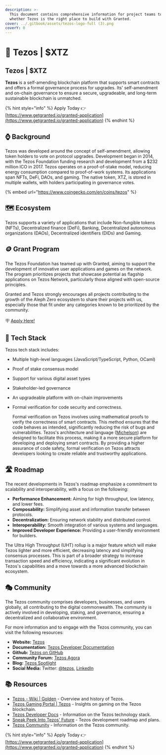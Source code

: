 ```yaml
---
description: >-
  This document contains comprehensive information for project teams to know
  whether Tezos is the right place to build with Granted.
cover: ../.gitbook/assets/tezos-logo-full (3).png
coverY: 0
---
```


# 🐏 Tezos | $XTZ

## Tezos | $XTZ

**Tezos** is a self-amending blockchain platform that supports smart contracts and offers a formal governance process for upgrades. Its' self-amendment and on-chain governance to ensure a secure, upgradeable, and long-term sustainable blockchain is unmatched.

{% hint style="info" %}
Apply Today 👉 [https://www.getgranted.io/granted-application](https://www.getgranted.io/granted-application)
{% endhint %}

## ⌚️ Background

Tezos was developed around the concept of self-amendment, allowing token holders to vote on protocol upgrades. Development began in 2014, with the Tezos Foundation funding research and development from a $232 million ICO in 2017. Tezos operates on a proof-of-stake model, reducing energy consumption compared to proof-of-work systems. Its applications span NFTs, DeFi, DAOs, and gaming. The native token, XTZ, is stored in multiple wallets, with holders participating in governance votes.

{% embed url="https://www.coingecko.com/en/coins/tezos" %}

## 🗺️ Ecosystem

Tezos supports a variety of applications that include Non-fungible tokens (NFTs),  Decentralized finance (DeFi), Banking, Decentralized autonomous organizations (DAOs), Decentralized identifiers (DIDs) and Gaming.

## 🪙 Grant Program

The Tezos Foundation has teamed up with Granted, aiming to support the development of innovative user applications and games on the network. The program prioritizes projects that showcase potential as flagship applications on Tezos Network, particularly those aligned with open-source principles.&#x20;

Granted and Tezos strongly encourages all projects contributing to the growth of the Aleph Zero ecosystem to share their projects with us, especially those that fit under any categories known to be prioritized by the community. \
\
🪧 [Apply Here!](https://www.getgranted.io/granted-application)

## 🧱 Tech Stack

Tezos tech stack includes:

* Multiple high-level languages (JavaScript/TypeScript, Python, OCaml)
* Proof of stake consensus model
* Support for various digital asset types
* Stakeholder-led governance
* An upgradeable platform with on-chain improvements
*   Formal verification for code security and correctness.

    Formal verification on Tezos involves using mathematical proofs to verify the correctness of smart contracts. This method ensures that the code behaves as intended, significantly reducing the risk of bugs and vulnerabilities. Tezos's architecture and language ([Michelson](https://www.michelson.org/)) are designed to facilitate this process, making it a more secure platform for developing and deploying smart contracts. By providing a higher assurance of code safety, formal verification on Tezos attracts developers looking to create reliable and trustworthy applications.

## 🛣️ Roadmap

The recent developments in Tezos's roadmap emphasize a commitment to scalability and interoperability, with a focus on the following:

* **Performance Enhancement:** Aiming for high throughput, low latency, and lower fees.
* **Composability:** Simplifying asset and information transfer between protocols.
* **Decentralization:** Ensuring network stability and distributed control.
* **Interoperability:** Smooth integration of various systems and languages.
* **Improved Developer Experience:** Providing a user-friendly environment for builders.

The Ultra High Throughput (UHT) rollup is a major feature which will make Tezos lighter and more efficient, decreasing latency and simplifying consensus processes. This is part of a broader strategy to increase transaction speed and efficiency, indicating a significant evolution in Tezos's capabilities and a move towards a more advanced blockchain ecosystem.

## 🎭 Community

The Tezos community comprises developers, businesses, and users globally, all contributing to the digital commonwealth. The community is actively involved in developing, staking, and governance, ensuring a decentralized and collaborative environment.

For more information and to engage with the Tezos community, you can visit the following resources:

* **Website:** [Tezos](https://tezos.com/community)
* **Documentation:** [Tezos Developer Documentation](https://docs.tezos.com/)
* **Github:** [Tezos on GitHub](https://github.com/tezos)
* **Community Forum:** [Tezos Agora](https://forum.tezosagora.org/)
* **Blog:** [Tezos Spotlight](https://spotlight.tezos.com/)
* **Social Media:** Twitter: [@tezos](https://twitter.com/tezos), [LinkedIn](https://www.linkedin.com/company/tezos)

## 📚 Resources

* [Tezos - Wiki | Golden](https://golden.com/wiki/Tezos-PBWGEPD) - Overview and history of Tezos.
* [Tezos Gaming Portal | Tezos](https://tezos.com/gaming/) - Insights on gaming on the Tezos blockchain.
* [Tezos Developer Docs](https://docs.tezos.com/) - Information on the Tezos technology stack.
* [Sneak Peek Into Tezos' Future](https://spotlight.tezos.com/) - Tezos development roadmap and plans.
* [Tezos Community](https://tezos.com/community)  - Information on the Tezos community.

{% hint style="info" %}
Apply Today 👉 [https://www.getgranted.io/granted-application](https://www.getgranted.io/granted-application)
{% endhint %}
